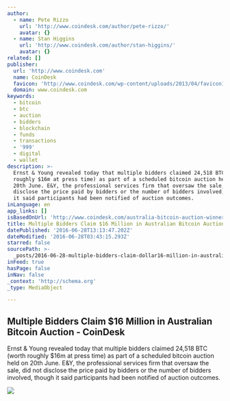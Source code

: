 ```yaml
---
author:
  - name: Pete Rizzo
    url: 'http://www.coindesk.com/author/pete-rizzo/'
    avatar: {}
  - name: Stan Higgins
    url: 'http://www.coindesk.com/author/stan-higgins/'
    avatar: {}
related: []
publisher:
  url: 'http://www.coindesk.com'
  name: CoinDesk
  favicon: 'http://www.coindesk.com/wp-content/uploads/2013/04/favicon1.ico?b6542b'
  domain: www.coindesk.com
keywords:
  - bitcoin
  - btc
  - auction
  - bidders
  - blockchain
  - funds
  - transactions
  - '999'
  - digital
  - wallet
description: >-
  Ernst & Young revealed today that multiple bidders claimed 24,518 BTC (worth
  roughly $16m at press time) as part of a scheduled bitcoin auction held on
  20th June. E&Y, the professional services firm that oversaw the sale, did not
  disclose the price paid by bidders or the number of bidders involved, though
  it said participants had been notified of auction outcomes.
inLanguage: en
app_links: []
isBasedOnUrl: 'http://www.coindesk.com/australia-bitcoin-auction-winners/'
title: Multiple Bidders Claim $16 Million in Australian Bitcoin Auction - CoinDesk
datePublished: '2016-06-28T13:13:47.202Z'
dateModified: '2016-06-28T03:43:15.293Z'
starred: false
sourcePath: >-
  _posts/2016-06-28-multiple-bidders-claim-dollar16-million-in-australian-bitcoin-auc.md
inFeed: true
hasPage: false
inNav: false
_context: 'http://schema.org'
_type: MediaObject

---
```

<article style=""><h1>Multiple Bidders Claim $16 Million in Australian Bitcoin Auction - CoinDesk</h1><p>Ernst &amp; Young revealed today that multiple bidders claimed 24,518 BTC (worth roughly $16m at press time) as part of a scheduled bitcoin auction held on 20th June. E&amp;Y, the professional services firm that oversaw the sale, did not disclose the price paid by bidders or the number of bidders involved, though it said participants had been notified of auction outcomes.</p><img src="http://media.coindesk.com/2016/06/australia-auction-e1467081816919.jpg" /></article>